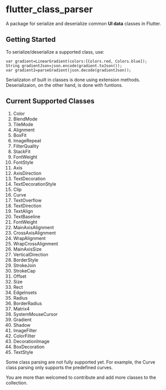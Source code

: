 # flutter_class_parser

A package for serialize and deserialize common **UI data** classes in Flutter.

## Getting Started

To serialize/deserialize a supported class, use:
```
var gradient=LinearGradient(colors:[Colors.red, Colors.blue]);
String gradientJson=json.encode(gradient.toJson());
var gradient2=parseGradient(json.decode(gradientJson));
```

Serializaton of built in classes is done using extension methods. Deserializaion, on the other hand, is done
with funtions.

## Current Supported Classes

1. Color
1. BlendMode
1. TileMode
1. Alignment
1. BoxFit
1. ImageRepeat
1. FilterQuality
1. StackFit
1. FontWeight
1. FontStyle
1. Axis
1. AxisDirection
1. TextDecoration
1. TextDecorationStyle
1. Clip
1. Curve
1. TextOverflow
1. TextDirection
1. TextAlign
1. TextBaseline
1. FontWeight
1. MainAxisAlignment
1. CrossAxisAlignment
1. WrapAlignment
1. WrapCrossAlignment
1. MainAxisSize
1. VerticalDirection
1. BorderStyle
1. StrokeJoin
1. StrokeCap
1. Offset
1. Size
1. Rect
1. EdgeInsets
1. Radius
1. BorderRadius
1. Matrix4
1. SystemMouseCursor
1. Gradient
1. Shadow
1. ImageFilter
1. ColorFilter
1. DecorationImage
1. BoxDecoration
1. TextStyle

Some class parsing are not fully supported yet. For example,
the Curve class parsing only supports the predefined curves.

You are more than welcomed to contribute and add more classes to the collection.